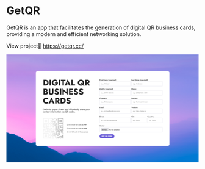 # GetQR
GetQR is an app that facilitates the generation of digital QR business cards, providing a modern and efficient networking solution.

View project👀  https://getqr.cc/

![GetQR](public/assets/social.png)